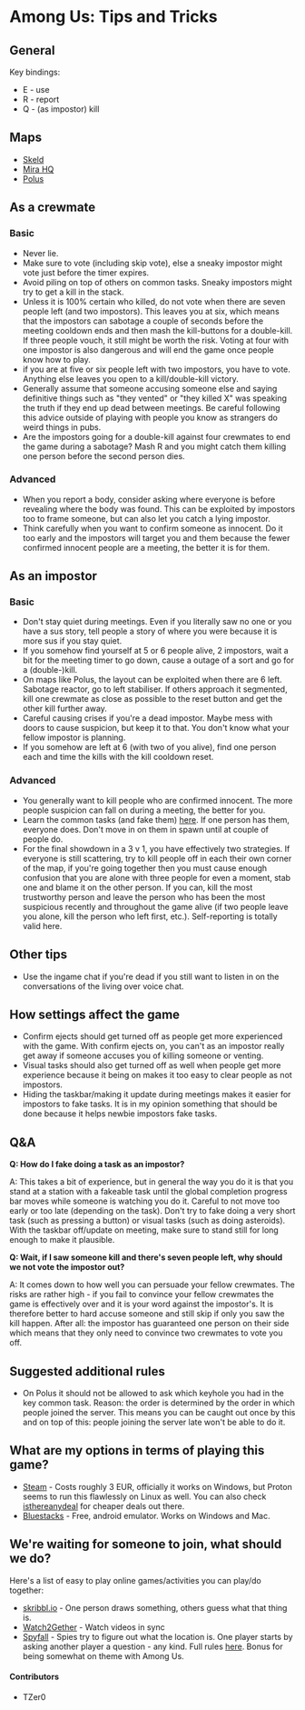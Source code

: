 # Among Us: Tips and Tricks


## General

Key bindings:
* E - use
* R - report
* Q - (as impostor) kill

## Maps

- [Skeld](https://www.reddit.com/r/AmongUs/comments/f6m9mx/skeld_map_guide/)
- [Mira HQ](https://www.reddit.com/r/AmongUs/comments/ihhba0/mira_hq_map_guide/)
- [Polus](https://www.reddit.com/r/AmongUs/comments/ij9qiv/polus_map_guide_w_marked_tasks_cameras_vents/)

## As a crewmate

### Basic
- Never lie.
- Make sure to vote (including skip vote), else a sneaky impostor might vote just before the timer expires.
- Avoid piling on top of others on common tasks. Sneaky impostors might try to get a kill in the stack.
- Unless it is 100% certain who killed, do not vote when there are seven people left (and two impostors). This leaves you at six, which means that the impostors can sabotage a couple of seconds before the meeting cooldown ends and then mash the kill-buttons for a double-kill. If three people vouch, it still might be worth the risk. Voting at four with one impostor is also dangerous and will end the game once people know how to play.
- if you are at five or six people left with two impostors, you have to vote. Anything else leaves you open to a kill/double-kill victory.
- Generally assume that someone accusing someone else and saying definitive things such as "they vented" or "they killed X" was speaking the truth if they end up dead between meetings. Be careful following this advice outside of playing with people you know as strangers do weird things in pubs.
- Are the impostors going for a double-kill against four crewmates to end the game during a sabotage? Mash R and you might catch them killing one person before the second person dies.

### Advanced
- When you report a body, consider asking where everyone is before revealing where the body was found. This can be exploited by impostors too to frame someone, but can also let you catch a lying impostor.
- Think carefully when you want to confirm someone as innocent. Do it too early and the impostors will target you and them because the fewer confirmed innocent people are a meeting, the better it is for them.

## As an impostor

### Basic
- Don't stay quiet during meetings. Even if you literally saw no one or you have a sus story, tell people a story of where you were because it is more sus if you stay quiet.
- If you somehow find yourself at 5 or 6 people alive, 2 impostors, wait a bit for the meeting timer to go down, cause a outage of a sort and go for a (double-)kill.
- On maps like Polus, the layout can be exploited when there are 6 left. Sabotage reactor, go to left stabiliser. If others approach it segmented, kill one crewmate as close as possible to the reset button and get the other kill further away.
- Careful causing crises if you're a dead impostor. Maybe mess with doors to cause suspicion, but keep it to that. You don't know what your fellow impostor is planning.
- If you somehow are left at 6 (with two of you alive), find one person each and time the kills with the kill cooldown reset.

### Advanced
- You generally want to kill people who are confirmed innocent. The more people suspicion can fall on during a meeting, the better for you.
- Learn the common tasks (and fake them) [here](https://www.youtube.com/watch?v=Sdaoa8BAmV0). If one person has them, everyone does. Don't move in on them in spawn until at couple of people do.
- For the final showdown in a 3 v 1, you have effectively two strategies. If everyone is still scattering, try to kill people off in each their own corner of the map, if you're going together then you must cause enough confusion that you are alone with three people for even a moment, stab one and blame it on the other person. If you can, kill the most trustworthy person and leave the person who has been the most suspicious recently and throughout the game alive (if two people leave you alone, kill the person who left first, etc.). Self-reporting is totally valid here.

## Other tips

- Use the ingame chat if you're dead if you still want to listen in on the conversations of the living over voice chat.

## How settings affect the game

- Confirm ejects should get turned off as people get more experienced with the game. With confirm ejects on, you can't as an impostor really get away if someone accuses you of killing someone or venting.
- Visual tasks should also get turned off as well when people get more experience because it being on makes it too easy to clear people as not impostors.
- Hiding the taskbar/making it update during meetings makes it easier for impostors to fake tasks. It is in my opinion something that should be done because it helps newbie impostors fake tasks.

## Q&A


**Q: How do I fake doing a task as an impostor?**

A: This takes a bit of experience, but in general the way you do it is that you stand at a station with a fakeable task until the global completion progress bar moves while someone is watching you do it. Careful to not move too early or too late (depending on the task). Don't try to fake doing a very short task (such as pressing a button) or visual tasks (such as doing asteroids). With the taskbar off/update on meeting, make sure to stand still for long enough to make it plausible.


**Q: Wait, if I saw someone kill and there's seven people left, why should we not vote the impostor out?**

A: It comes down to how well you can persuade your fellow crewmates. The risks are rather high - if you fail to convince your fellow crewmates the game is effectively over and it is your word against the impostor's. It is therefore better to hard accuse someone and still skip if only you saw the kill happen. After all: the impostor has guaranteed one person on their side which means that they only need to convince two crewmates to vote you off.

## Suggested additional rules

- On Polus it should not be allowed to ask which keyhole you had in the key common task. Reason: the order is determined by the order in which people joined the server. This means you can be caught out once by this and on top of this: people joining the server late won't be able to do it.

## What are my options in terms of playing this game?

- [Steam](https://store.steampowered.com/app/945360/Among_Us/) - Costs roughly 3 EUR, officially it works on Windows, but Proton seems to run this flawlessly on Linux as well. You can also check [isthereanydeal](https://isthereanydeal.com/game/amongus/info/) for cheaper deals out there.
- [Bluestacks](https://www.bluestacks.com/) - Free, android emulator. Works on Windows and Mac.

## We're waiting for someone to join, what should we do?

Here's a list of easy to play online games/activities you can play/do together:
- [skribbl.io](https://skribbl.io/) - One person draws something, others guess what that thing is.
- [Watch2Gether](https://w2g.tv/) - Watch videos in sync
- [Spyfall](https://spyfall.adrianocola.com/) - Spies try to figure out what the location is. One player starts by asking another player a question - any kind. Full rules [here](https://world-of-board-games.com.sg/docs/Spyfall2.pdf). Bonus for being somewhat on theme with Among Us.

#### Contributors
- TZer0
